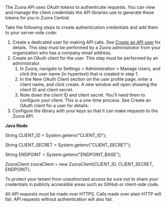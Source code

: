 The Zuora API uses OAuth tokens to authenticate requests. You can view and manage the client credentials the API libraries use to generate these tokens for you in Zuora Central.

Take the following steps to create authentication credentials and add them to your server-side code:



1. Create a dedicated user for making API calls. See [Create an API user](https://knowledgecenter.zuora.com/Billing/Tenant_Management/A_Administrator_Settings/Manage_Users/Create_an_API_User) for details. This step must be performed by a Zuora administrator from your organization who has a company email address.
2. Create an OAuth client for the user. This step must be performed by an administrator.
    1. In Zuora, navigate to Settings > Administration > Manage Users, and click the user name (in hypertext) that is created in step 1.
    2. In the New OAuth Client section on the user profile page, enter a client name, and click create. A new window will open showing the client ID and client secret.
    3. Note down the client ID and client secret. You’ll need them to configure your client. This is a one-time process. See Create an OAuth client for a user for details.
3. Configure the library with your keys so that it can make requests to the Zuora API.

**Java  Node**

String CLIENT_ID = System.getenv("CLIENT_ID");

String CLIENT_SECRET = System.getenv("CLIENT_SECRET");

String ENDPOINT = System.getenv("ENDPOINT_BASE");

ZuoraClient zuoraClient = new ZuoraClient(CLIENT_ID, CLIENT_SECRET, ENDPOINT);

To protect your tenant from unauthorized access be sure not to share your credentials in publicly accessible areas such as GitHub or client-side code.

All API requests must be made over HTTPS. Calls made over plain HTTP will fail. API requests without authentication will also fail.